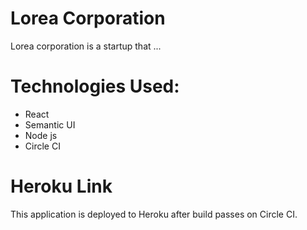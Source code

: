 # Lorea Corporation

Lorea corporation is a startup that ...

# Technologies Used:
- React
- Semantic UI
- Node js
- Circle CI

# Heroku Link
 This application is deployed to Heroku after build passes on Circle CI.

